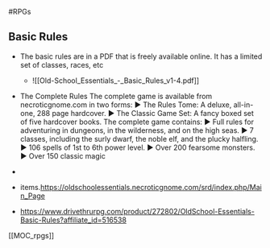 #RPGs 

## Basic Rules
* The basic rules are in a PDF that is freely available online.  It has a limited set of classes, races, etc
	* ![[Old-School_Essentials_-_Basic_Rules_v1-4.pdf]]

* The Complete Rules The complete game is available from necroticgnome.com in two forms: ▶ The Rules Tome: A deluxe, all-in-one, 288 page hardcover. ▶ The Classic Game Set: A fancy boxed set of five hardcover books. The complete game contains: ▶ Full rules for adventuring in dungeons, in the wilderness, and on the high seas. ▶ 7 classes, including the surly dwarf, the noble elf, and the plucky halfling. ▶ 106 spells of 1st to 6th power level. ▶ Over 200 fearsome monsters. ▶ Over 150 classic magic 
* 
* items.https://oldschoolessentials.necroticgnome.com/srd/index.php/Main_Page
* https://www.drivethrurpg.com/product/272802/OldSchool-Essentials-Basic-Rules?affiliate_id=516538

[[MOC_rpgs]]